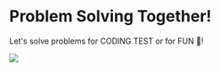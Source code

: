 # Problem Solving Together!
Let's solve problems for CODING TEST or for FUN 🙂!

<img src="https://img.shields.io/badge/c++-00599C?style=flat-square&logo=c++&logoColor=black"/>
